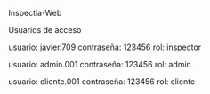 Inspectia-Web

Usuarios de acceso

usuario: javier.709
contraseña: 123456
rol: inspector

usuario: admin.001
contraseña: 123456
rol: admin

usuario: cliente.001
contraseña: 123456
rol: cliente
